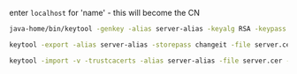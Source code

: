 enter `localhost` for 'name' - this will become the CN

```bash
java-home/bin/keytool -genkey -alias server-alias -keyalg RSA -keypass changeit -storepass changeit -keystore keystore.jks
```

```bash
keytool -export -alias server-alias -storepass changeit -file server.cer -keystore keystore.jks
```

```bash
keytool -import -v -trustcacerts -alias server-alias -file server.cer -keystore cacerts.jks -keypass changeit -storepass changeit
```

